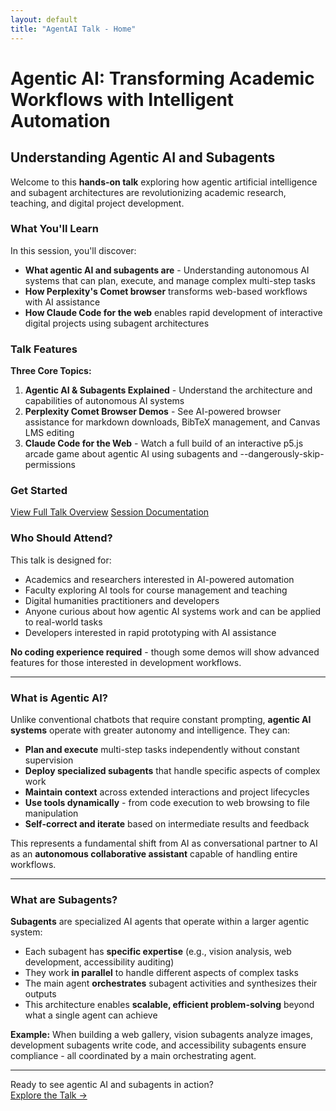 ```yaml
---
layout: default
title: "AgentAI Talk - Home"
---
```


# Agentic AI: Transforming Academic Workflows with Intelligent Automation

## Understanding Agentic AI and Subagents

Welcome to this **hands-on talk** exploring how agentic artificial intelligence and subagent architectures are revolutionizing academic research, teaching, and digital project development.

### What You'll Learn

In this session, you'll discover:

- **What agentic AI and subagents are** - Understanding autonomous AI systems that can plan, execute, and manage complex multi-step tasks
- **How Perplexity's Comet browser** transforms web-based workflows with AI assistance
- **How Claude Code for the web** enables rapid development of interactive digital projects using subagent architectures

### Talk Features

**Three Core Topics:**

1. **Agentic AI & Subagents Explained** - Understand the architecture and capabilities of autonomous AI systems
2. **Perplexity Comet Browser Demos** - See AI-powered browser assistance for markdown downloads, BibTeX management, and Canvas LMS editing
3. **Claude Code for the Web** - Watch a full build of an interactive p5.js arcade game about agentic AI using subagents and --dangerously-skip-permissions

### Get Started

<div class="text-center mt-lg mb-lg">
  <a href="agentic-ai-workshop-overview.html" class="btn">View Full Talk Overview</a>
  <a href="process.html" class="btn btn-secondary">Session Documentation</a>
</div>

### Who Should Attend?

This talk is designed for:

- Academics and researchers interested in AI-powered automation
- Faculty exploring AI tools for course management and teaching
- Digital humanities practitioners and developers
- Anyone curious about how agentic AI systems work and can be applied to real-world tasks
- Developers interested in rapid prototyping with AI assistance

**No coding experience required** - though some demos will show advanced features for those interested in development workflows.

---

### What is Agentic AI?

Unlike conventional chatbots that require constant prompting, **agentic AI systems** operate with greater autonomy and intelligence. They can:

- **Plan and execute** multi-step tasks independently without constant supervision
- **Deploy specialized subagents** that handle specific aspects of complex work
- **Maintain context** across extended interactions and project lifecycles
- **Use tools dynamically** - from code execution to web browsing to file manipulation
- **Self-correct and iterate** based on intermediate results and feedback

This represents a fundamental shift from AI as conversational partner to AI as an **autonomous collaborative assistant** capable of handling entire workflows.

---

### What are Subagents?

**Subagents** are specialized AI agents that operate within a larger agentic system:

- Each subagent has **specific expertise** (e.g., vision analysis, web development, accessibility auditing)
- They work **in parallel** to handle different aspects of complex tasks
- The main agent **orchestrates** subagent activities and synthesizes their outputs
- This architecture enables **scalable, efficient problem-solving** beyond what a single agent can achieve

**Example:** When building a web gallery, vision subagents analyze images, development subagents write code, and accessibility subagents ensure compliance - all coordinated by a main orchestrating agent.

---

<div class="pop-box text-center">
Ready to see agentic AI and subagents in action?
</div>

<div class="text-center mt-md">
  <a href="agentic-ai-workshop-overview.html" class="btn">Explore the Talk →</a>
</div>
